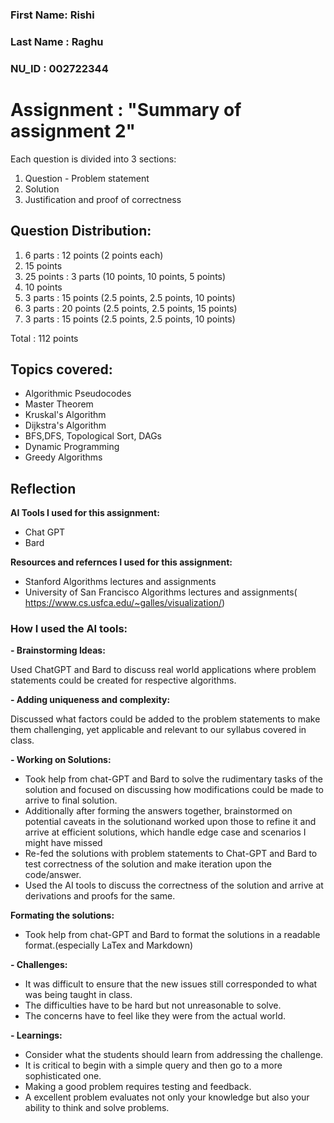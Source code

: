 ### First Name: Rishi
### Last Name : Raghu
### NU_ID : 002722344

# Assignment : "Summary of assignment 2" 

Each question is divided into 3 sections:

1. Question - Problem statement
2. Solution 
3. Justification and proof of correctness

## Question Distribution:

1. 6 parts : 12 points (2 points each)
2. 15 points
3. 25 points : 3 parts (10 points, 10 points, 5 points)
4. 10 points
5. 3 parts : 15 points (2.5 points, 2.5 points, 10 points)
6. 3 parts : 20 points (2.5 points, 2.5 points, 15 points)
7. 3 parts : 15 points (2.5 points, 2.5 points, 10 points)

Total : 112 points

## Topics covered:
- Algorithmic Pseudocodes
- Master Theorem
- Kruskal's Algorithm
- Dijkstra's Algorithm
- BFS,DFS, Topological Sort, DAGs
- Dynamic Programming
- Greedy Algorithms

## Reflection

**AI Tools I used for this assignment:**
- Chat GPT
- Bard

**Resources and refernces I used for this assignment:**

- Stanford Algorithms lectures and assignments
- University of San Francisco Algorithms lectures and assignments( https://www.cs.usfca.edu/~galles/visualization/)

### How I used the AI tools:

**- Brainstorming Ideas:** 

Used ChatGPT and Bard to discuss real world applications where problem statements could be created for respective algorithms.

**- Adding uniqueness and complexity:**

Discussed what factors could be added to the problem statements to make them challenging, yet applicable and relevant to our syllabus covered in class.

**- Working on Solutions:** 

- Took help from chat-GPT and Bard to solve the rudimentary tasks of the solution and focused on discussing how modifications could be made to arrive to final solution.
- Additionally after forming the answers together, brainstormed on potential caveats in the solutionand worked upon those to refine it and arrive at efficient solutions, which handle edge case and scenarios I might have missed
- Re-fed the solutions with problem statements to Chat-GPT and Bard to test correctness of the solution and make iteration upon the code/answer.
- Used the AI tools to discuss the correctness of the solution and arrive at derivations and proofs for the same.

**Formating the solutions:**
- Took help from chat-GPT and Bard to format the solutions in a readable format.(especially LaTex and Markdown)

**- Challenges:**

- It was difficult to ensure that the new issues still corresponded to what was being taught in class.
- The difficulties have to be hard but not unreasonable to solve.
- The concerns have to feel like they were from the actual world.

**- Learnings:**

- Consider what the students should learn from addressing the challenge.
- It is critical to begin with a simple query and then go to a more sophisticated one.
- Making a good problem requires testing and feedback.
- A excellent problem evaluates not only your knowledge but also your ability to think and solve problems.